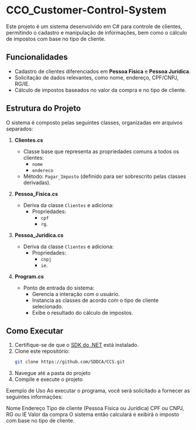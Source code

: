# CCO_Customer-Control-System

Este projeto é um sistema desenvolvido em C# para controle de clientes, permitindo o cadastro e manipulação de informações, bem como o cálculo de impostos com base no tipo de cliente.

## Funcionalidades

- Cadastro de clientes diferenciados em **Pessoa Física** e **Pessoa Jurídica**.
- Solicitação de dados relevantes, como nome, endereço, CPF/CNPJ, RG/IE.
- Cálculo de impostos baseados no valor da compra e no tipo de cliente.

## Estrutura do Projeto

O sistema é composto pelas seguintes classes, organizadas em arquivos separados:

1. **Clientes.cs**  
   - Classe base que representa as propriedades comuns a todos os clientes:
     - `nome`
     - `endereco`
   - Método: `Pagar_Imposto` (definido para ser sobrescrito pelas classes derivadas).

2. **Pessoa_Fisica.cs**  
   - Deriva da classe `Clientes` e adiciona:
     - Propriedades:
       - `cpf`
       - `rg`.

3. **Pessoa_Juridica.cs**  
   - Deriva da classe `Clientes` e adiciona:
     - Propriedades:
       - `cnpj`
       - `ie`.

4. **Program.cs**  
   - Ponto de entrada do sistema:
     - Gerencia a interação com o usuário.
     - Instancia as classes de acordo com o tipo de cliente selecionado.
     - Exibe o resultado do cálculo de impostos.

## Como Executar

1. Certifique-se de que o [SDK do .NET](https://dotnet.microsoft.com/) está instalado.
2. Clone este repositório:
   ```bash
   git clone https://github.com/SDDCA/CCS.git
3. Navegue até a pasta do projeto
4. Compile e execute o projeto

Exemplo de Uso
Ao executar o programa, você será solicitado a fornecer as seguintes informações:

Nome
Endereço
Tipo de cliente (Pessoa Física ou Jurídica)
CPF ou CNPJ, RG ou IE
Valor da compra
O sistema então calculará e exibirá o imposto com base no tipo de cliente.



